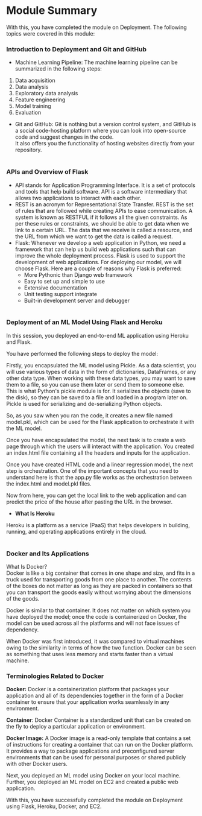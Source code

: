 # Module Summary

With this, you have completed the module on Deployment. The following topics were covered in this module:

### Introduction to Deployment and Git and GitHub

-   Machine Learning Pipeline: The machine learning pipeline can be summarized in the following steps:

1.  Data acquisition
2.  Data analysis
3.  Exploratory data analysis
4.  Feature engineering
5.  Model training
6.  Evaluation

-   Git and GitHub: Git is nothing but a version control system, and GitHub is a social code-hosting platform where you can look into open-source code and suggest changes in the code.   
    It also offers you the functionality of hosting websites directly from your repository.  
     
### APIs and Overview of Flask

-   API stands for Application Programming Interface. It is a set of protocols and tools that help build software. API is a software intermediary that allows two applications to interact with each other.
-   REST is an acronym for Representational State Transfer. REST is the set of rules that are followed while creating APIs to ease communication. A system is known as RESTFUL if it follows all the given constraints. As per these rules or constraints, we should be able to get data when we link to a certain URL. The data that we receive is called a resource, and the URL from which we want to get the data is called a request.
-   Flask: Whenever we develop a web application in Python, we need a framework that can help us build web applications such that can improve the whole deployment process. Flask is used to support the development of web applications. For deploying our model, we will choose Flask. Here are a couple of reasons why Flask is preferred:  
    - More Pythonic than Django web framework  
    - Easy to set up and simple to use  
    - Extensive documentation  
    - Unit testing support integrate  
    - Built-in development server and debugger  
     
### Deployment of an ML Model Using Flask and Heroku

In this session, you deployed an end-to-end ML application using Heroku and Flask.

You have performed the following steps to deploy the model:

Firstly, you encapsulated the ML model using Pickle. As a data scientist, you will use various types of data in the form of dictionaries, DataFrames, or any other data type. When working with these data types, you may want to save them to a file, so you can use them later or send them to someone else. This is what Python's pickle module is for. It serializes the objects (save to the disk), so they can be saved to a file and loaded in a program later on. Pickle is used for serializing and de-serializing Python objects.

So, as you saw when you ran the code, it creates a new file named model.pkl, which can be used for the Flask application to orchestrate it with the ML model.

Once you have encapsulated the model, the next task is to create a web page through which the users will interact with the application. You created an index.html file containing all the headers and inputs for the application.

Once you have created HTML code and a linear regression model, the next step is orchestration. One of the important concepts that you need to understand here is that the app.py file works as the orchestration between the index.html and model.pkl files.

Now from here, you can get the local link to the web application and can predict the price of the house after pasting the URL in the browser.

-   **What Is Heroku**

Heroku is a platform as a service (PaaS) that helps developers in building, running, and operating applications entirely in the cloud.   
 

### Docker and Its Applications

What Is Docker?   
Docker is like a big container that comes in one shape and size, and fits in a truck used for transporting goods from one place to another. The contents of the boxes do not matter as long as they are packed in containers so that you can transport the goods easily without worrying about the dimensions of the goods.

  
Docker is similar to that container. It does not matter on which system you have deployed the model; once the code is containerized on Docker, the model can be used across all the platforms and will not face issues of dependency.

  
When Docker was first introduced, it was compared to virtual machines owing to the similarity in terms of how the two function. Docker can be seen as something that uses less memory and starts faster than a virtual machine.

### Terminologies Related to Docker

**Docker:** Docker is a containerization platform that packages your application and all of its dependencies together in the form of a Docker container to ensure that your application works seamlessly in any environment.

**Container**: Docker Container is a standardized unit that can be created on the fly to deploy a particular application or environment. 

**Docker Image:** A Docker image is a read-only template that contains a set of instructions for creating a container that can run on the Docker platform. It provides a way to package applications and preconfigured server environments that can be used for personal purposes or shared publicly with other Docker users. 
  
Next, you deployed an ML model using Docker on your local machine. Further, you deployed an ML model on EC2 and created a public web application.

With this, you have successfully completed the module on Deployment using Flask, Heroku, Docker, and EC2.